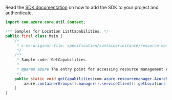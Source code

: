 Read the [SDK documentation](https://github.com/Azure/azure-sdk-for-java/blob/azure-resourcemanager_2.14.0/sdk/resourcemanager/azure-resourcemanager/README.md) on how to add the SDK to your project and authenticate.

```java
import com.azure.core.util.Context;

/** Samples for Location ListCapabilities. */
public final class Main {
    /*
     * x-ms-original-file: specification/containerinstance/resource-manager/Microsoft.ContainerInstance/stable/2021-09-01/examples/CapabilitiesList.json
     */
    /**
     * Sample code: GetCapabilities.
     *
     * @param azure The entry point for accessing resource management APIs in Azure.
     */
    public static void getCapabilities(com.azure.resourcemanager.AzureResourceManager azure) {
        azure.containerGroups().manager().serviceClient().getLocations().listCapabilities("westus", Context.NONE);
    }
}
```
